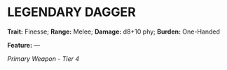 ﻿---
tags:
  - Item
  - Weapon
name: 'LEGENDARY DAGGER'
trait: 'Finesse'
range: 'Melee'
damage: 'd8+10 phy'
burden: 'One-Handed'
feat_name: 
feat_text: 
primary_or_secondary: 'Primary Weapon'
tier: 4
---

# LEGENDARY DAGGER

**Trait:** Finesse; **Range:** Melee; **Damage:** d8+10 phy; **Burden:** One-Handed

**Feature:** —

*Primary Weapon - Tier 4*
